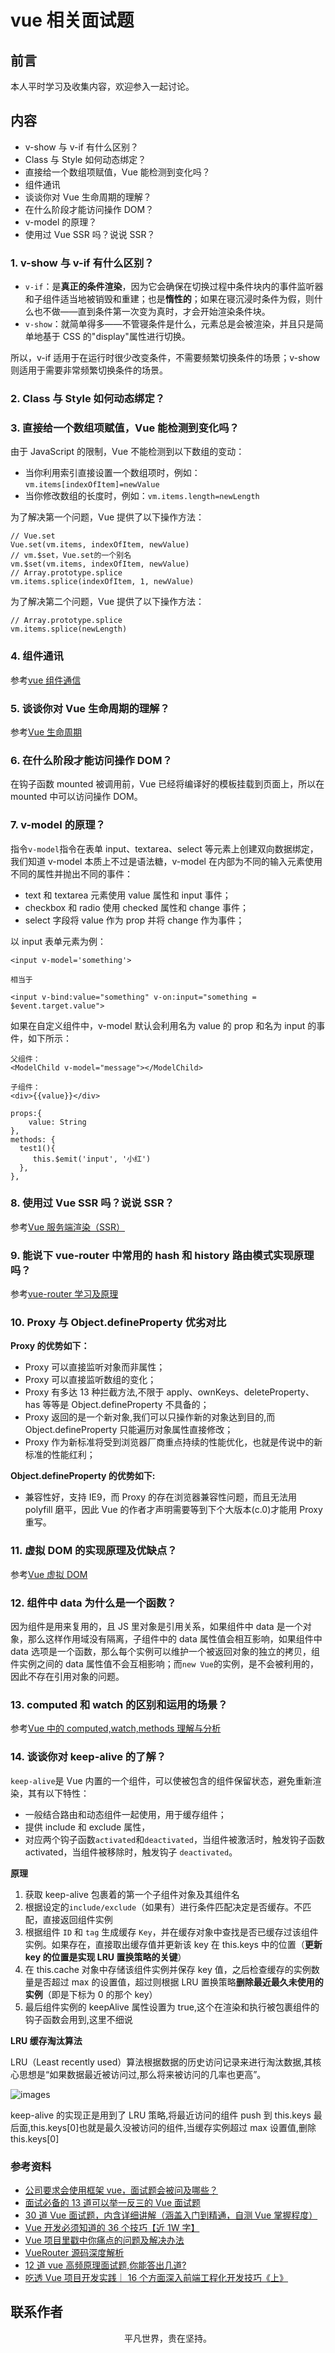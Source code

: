 # vue 相关面试题

## 前言

本人平时学习及收集内容，欢迎参入一起讨论。

## 内容

- v-show 与 v-if 有什么区别？
- Class 与 Style 如何动态绑定？
- 直接给一个数组项赋值，Vue 能检测到变化吗？
- 组件通讯
- 谈谈你对 Vue 生命周期的理解？
- 在什么阶段才能访问操作 DOM？
- v-model 的原理？
- 使用过 Vue SSR 吗？说说 SSR？

### 1. v-show 与 v-if 有什么区别？

- `v-if`：是**真正的条件渲染**，因为它会确保在切换过程中条件块内的事件监听器和子组件适当地被销毁和重建；也是**惰性的**；如果在寝沉浸时条件为假，则什么也不做——直到条件第一次变为真时，才会开始渲染条件块。
- `v-show`：就简单得多——不管寝条件是什么，元素总是会被渲染，并且只是简单地基于 CSS 的"display"属性进行切换。

所以，v-if 适用于在运行时很少改变条件，不需要频繁切换条件的场景；v-show 则适用于需要非常频繁切换条件的场景。

### 2. Class 与 Style 如何动态绑定？

### 3. 直接给一个数组项赋值，Vue 能检测到变化吗？

由于 JavaScript 的限制，Vue 不能检测到以下数组的变动：

- 当你利用索引直接设置一个数组项时，例如：`vm.items[indexOfItem]=newValue`
- 当你修改数组的长度时，例如：`vm.items.length=newLength`

为了解决第一个问题，Vue 提供了以下操作方法：

```
// Vue.set
Vue.set(vm.items, indexOfItem, newValue)
// vm.$set，Vue.set的一个别名
vm.$set(vm.items, indexOfItem, newValue)
// Array.prototype.splice
vm.items.splice(indexOfItem, 1, newValue)

```

为了解决第二个问题，Vue 提供了以下操作方法：

```
// Array.prototype.splice
vm.items.splice(newLength)
```

### 4. 组件通讯

参考[vue 组件通信](https://km.xiaowuzi.info/js/vue-communication.html)

### 5. 谈谈你对 Vue 生命周期的理解？

参考[Vue 生命周期](https://km.xiaowuzi.info/js/vue-lifecycle.html)

### 6. 在什么阶段才能访问操作 DOM？

在钩子函数 mounted 被调用前，Vue 已经将编译好的模板挂载到页面上，所以在 mounted 中可以访问操作 DOM。

### 7. v-model 的原理？

指令`v-model`指令在表单 input、textarea、select 等元素上创建双向数据绑定，我们知道 v-model 本质上不过是语法糖，v-model 在内部为不同的输入元素使用不同的属性并抛出不同的事件：

- text 和 textarea 元素使用 value 属性和 input 事件；
- checkbox 和 radio 使用 checked 属性和 change 事件；
- select 字段将 value 作为 prop 并将 change 作为事件；

以 input 表单元素为例：

```
<input v-model='something'>

相当于

<input v-bind:value="something" v-on:input="something = $event.target.value">
```

如果在自定义组件中，v-model 默认会利用名为 value 的 prop 和名为 input 的事件，如下所示：

```
父组件：
<ModelChild v-model="message"></ModelChild>

子组件：
<div>{{value}}</div>

props:{
    value: String
},
methods: {
  test1(){
     this.$emit('input', '小红')
  },
},
```

### 8. 使用过 Vue SSR 吗？说说 SSR？

参考[Vue 服务端渲染（SSR）](https://km.xiaowuzi.info/project/ssr.html)

### 9. 能说下 vue-router 中常用的 hash 和 history 路由模式实现原理吗？

参考[vue-router 学习及原理](https://km.xiaowuzi.info/js/vue-router.html)

### 10. Proxy 与 Object.defineProperty 优劣对比

**Proxy 的优势如下：**

- Proxy 可以直接监听对象而非属性；
- Proxy 可以直接监听数组的变化；
- Proxy 有多达 13 种拦截方法,不限于 apply、ownKeys、deleteProperty、has 等等是 Object.defineProperty 不具备的；
- Proxy 返回的是一个新对象,我们可以只操作新的对象达到目的,而 Object.defineProperty 只能遍历对象属性直接修改；
- Proxy 作为新标准将受到浏览器厂商重点持续的性能优化，也就是传说中的新标准的性能红利；

**Object.defineProperty 的优势如下:**

- 兼容性好，支持 IE9，而 Proxy 的存在浏览器兼容性问题，而且无法用 polyfill 磨平，因此 Vue 的作者才声明需要等到下个大版本(c.0)才能用 Proxy 重写。

### 11. 虚拟 DOM 的实现原理及优缺点？

参考[Vue 虚拟 DOM](https://km.xiaowuzi.info/js/vue-dom.html)

### 12. 组件中 data 为什么是一个函数？

因为组件是用来复用的，且 JS 里对象是引用关系，如果组件中 data 是一个对象，那么这样作用域没有隔离，子组件中的 data 属性值会相互影响，如果组件中 data 选项是一个函数，那么每个实例可以维护一个被返回对象的独立的拷贝，组件实例之间的 data 属性值不会互相影响；而`new Vue`的实例，是不会被利用的，因此不存在引用对象的问题。

### 13. computed 和 watch 的区别和运用的场景？

参考[Vue 中的 computed,watch,methods 理解与分析](https://km.xiaowuzi.info/js/vue-watch.html)

### 14. 谈谈你对 keep-alive 的了解？

`keep-alive`是 Vue 内置的一个组件，可以使被包含的组件保留状态，避免重新渲染，其有以下特性：

- 一般结合路由和动态组件一起使用，用于缓存组件；
- 提供 include 和 exclude 属性，
- 对应两个钩子函数`activated`和`deactivated`，当组件被激活时，触发钩子函数 activated，当组件被移除时，触发钩子 `deactivated`。

**原理**

1. 获取 keep-alive 包裹着的第一个子组件对象及其组件名
2. 根据设定的`include/exclude`（如果有）进行条件匹配决定是否缓存。不匹配，直接返回组件实例
3. 根据组件 `ID` 和 `tag` 生成缓存 `Key`，并在缓存对象中查找是否已缓存过该组件实例。如果存在，直接取出缓存值并更新该 key 在 this.keys 中的位置（**更新 key 的位置是实现 LRU 置换策略的关键**）
4. 在 this.cache 对象中存储该组件实例并保存 key 值，之后检查缓存的实例数量是否超过 max 的设置值，超过则根据 LRU 置换策略**删除最近最久未使用的实例**（即是下标为 0 的那个 key）
5. 最后组件实例的 keepAlive 属性设置为 true,这个在渲染和执行被包裹组件的钩子函数会用到,这里不细说

**LRU 缓存淘汰算法**

LRU（Least recently used）算法根据数据的历史访问记录来进行淘汰数据,其核心思想是“如果数据最近被访问过,那么将来被访问的几率也更高”。

![images](lru.png)

keep-alive 的实现正是用到了 LRU 策略,将最近访问的组件 push 到 this.keys 最后面,this.keys[0]也就是最久没被访问的组件,当缓存实例超过 max 设置值,删除 this.keys[0]

### 参考资料

- [公司要求会使用框架 vue，面试题会被问及哪些？](https://juejin.im/post/5cf495e96fb9a07ef5622025)
- [面试必备的 13 道可以举一反三的 Vue 面试题](https://juejin.im/post/5d41eec26fb9a06ae439d29f)
- [30 道 Vue 面试题，内含详细讲解（涵盖入门到精通，自测 Vue 掌握程度）](https://juejin.im/post/5d59f2a451882549be53b170)
- [Vue 开发必须知道的 36 个技巧【近 1W 字】](https://juejin.im/post/5d9d386fe51d45784d3f8637)
- [Vue 项目里戳中你痛点的问题及解决办法](https://juejin.im/post/5b174de8f265da6e410e0b4e)
- [VueRouter 源码深度解析](https://juejin.im/post/5b5697675188251b11097464)
- [12 道 vue 高频原理面试题,你能答出几道?](https://juejin.im/post/5e04411f6fb9a0166049a073)
- [吃透 Vue 项目开发实践｜ 16 个方面深入前端工程化开发技巧《上》](https://juejin.im/post/5e0202fc6fb9a0165721e39a)

## 联系作者

<div align="center">
    <p>
        平凡世界，贵在坚持。
    </p>
    <img :src="$withBase('/about/contact.png')" />
</div>
